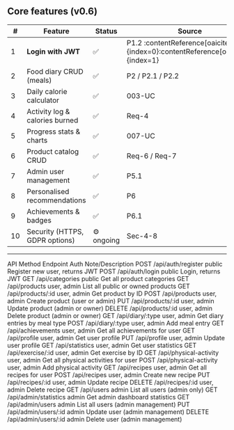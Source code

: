 ## Core features (v0.6)

| # | Feature | Status | Source |
|---|---------|--------|--------|
| 1 | **Login with JWT** | ✅ | P1.2 :contentReference[oaicite:0]{index=0}:contentReference[oaicite:1]{index=1} |
| 2 | Food diary CRUD (meals) |  ✅ | P2 / P2.1 / P2.2 |
| 3 | Daily calorie calculator |  ✅  | 003-UC |
| 4 | Activity log & calories burned |  ✅  | Req-4 |
| 5 | Progress stats & charts |  ✅  | 007-UC |
| 6 | Product catalog CRUD | ✅ | Req-6 / Req-7 |
| 7 | Admin user management | ✅ | P5.1 |
| 8 | Personalised recommendations |  ✅  | P6 |
| 9 | Achievements & badges |  ✅  | P6.1 |
|10 | Security (HTTPS, GDPR options) | ⚙︎ ongoing | Sec-4-8 |

---

API 
Method	Endpoint	Auth	Note/Description
POST	/api/auth/register	public	Register new user, returns JWT
POST	/api/auth/login	public	Login, returns JWT
GET	/api/categories	public	Get all product categories
GET	/api/products	user, admin	List all public or owned products
GET	/api/products/:id	user, admin	Get product by ID
POST	/api/products	user, admin	Create product (user or admin)
PUT	/api/products/:id	user, admin	Update product (admin or owner)
DELETE	/api/products/:id	user, admin	Delete product (admin or owner)
GET	/api/diary/:type	user, admin	Get diary entries by meal type
POST	/api/diary/:type	user, admin	Add meal entry
GET	/api/achievements	user, admin	Get all achievements for user
GET	/api/profile	user, admin	Get user profile
PUT	/api/profile	user, admin	Update user profile
GET	/api/statistics	user, admin	Get user statistics
GET	/api/exercise/:id	user, admin	Get exercise by ID
GET	/api/physical-activity	user, admin	Get all physical activities for user
POST	/api/physical-activity	user, admin	Add physical activity
GET	/api/recipes	user, admin	Get all recipes for user
POST	/api/recipes	user, admin	Create new recipe
PUT	/api/recipes/:id	user, admin	Update recipe
DELETE	/api/recipes/:id	user, admin	Delete recipe
GET	/api/users	admin	List all users (admin only)
GET	/api/admin/statistics	admin	Get admin dashboard statistics
GET	/api/admin/users	admin	List all users (admin management)
PUT	/api/admin/users/:id	admin	Update user (admin management)
DELETE	/api/admin/users/:id	admin	Delete user (admin management)

